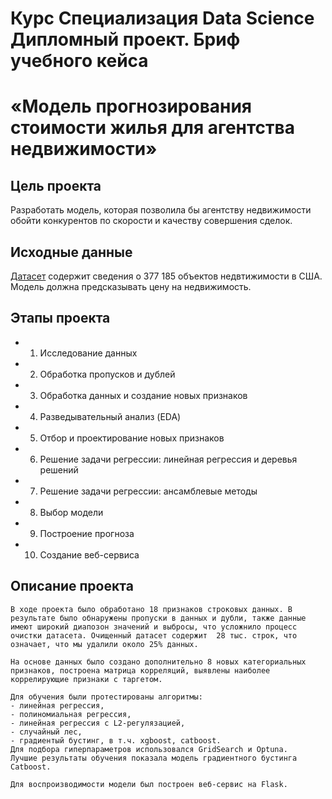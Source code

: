 # **Курс Специализация Data Science Дипломный проект. Бриф учебного кейса**

# «Модель прогнозирования стоимости жилья для агентства недвижимости»


## Цель проекта
Разработать модель, которая позволила бы агентству недвижимости обойти конкурентов по скорости и качеству совершения сделок.

## Исходные данные
[Датасет](https://drive.google.com/file/d/1BNGXPvTaYM_vv9zyxEOOR0Bree2qZJ_D/view?usp=share_link) содержит сведения о 377 185 объектов недвтижимости в США. Модель должна предсказывать  цену на недвижимость. 
 
## Этапы проекта
* 1. Исследование данных
* 2. Обработка пропусков и дублей
* 3. Обработка данных и создание новых признаков
* 4. Разведывательный анализ (EDA)
* 5. Отбор и проектирование новых признаков
* 6. Решение задачи регрессии: линейная регрессия и деревья решений
* 7. Решение задачи регрессии: ансамблевые методы
* 8. Выбор модели
* 9. Построение прогноза
* 10. Создание веб-сервиса




## Описание проекта

    В ходе проекта было обработано 18 признаков строковых данных. В результате было обнаружены пропуски в данных и дубли, также данные имеют широкий диапозон значений и выбросы, что усложнило процесс очистки датасета. Очищенный датасет содержит  28 тыс. строк, что означает, что мы удалили около 25% данных.

    На основе данных было создано дополнительно 8 новых категориальных признаков, построена матрица корреляций, выявлены наиболее коррелирующие признаки с таргетом.

    Для обучения были протестированы алгоритмы:
    - линейная регрессия,
    - полиномиальная регрессия,
    - линейная регрессия с L2-регулязацией,
    - случайный лес,
    - градиентый бустинг, в т.ч. xgboost, catboost.
    Для подбора гиперпараметров использовался GridSearch и Optuna.
    Лучшие результаты обучения показала модель градиентного бустинга Catboost.

    Для воспроизводимости модели был построен веб-сервис на Flask.




